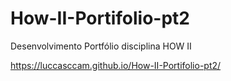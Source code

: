 # How-II-Portifolio-pt2
Desenvolvimento Portfólio disciplina HOW II

https://luccasccam.github.io/How-II-Portifolio-pt2/
